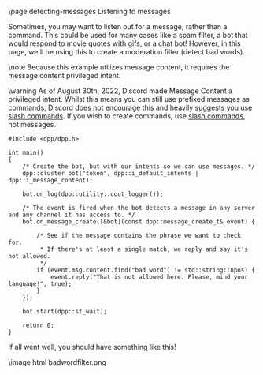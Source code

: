 \page detecting-messages Listening to messages

Sometimes, you may want to listen out for a message, rather than a command. This could be used for many cases like a spam filter, a bot that would respond to movie quotes with gifs, or a chat bot! However, in this page, we'll be using this to create a moderation filter (detect bad words).

\note Because this example utilizes message content, it requires the message content privileged intent.

\warning As of August 30th, 2022, Discord made Message Content a privileged intent. Whilst this means you can still use prefixed messages as commands, Discord does not encourage this and heavily suggests you use [slash commands](/slashcommands.html). If you wish to create commands, use [slash commands](/slashcommands.html), not messages.

~~~~~~~~~~{.cpp}
#include <dpp/dpp.h>

int main()
{
    /* Create the bot, but with our intents so we can use messages. */
	dpp::cluster bot("token", dpp::i_default_intents | dpp::i_message_content);

	bot.on_log(dpp::utility::cout_logger());

    /* The event is fired when the bot detects a message in any server and any channel it has access to. */
    bot.on_message_create([&bot](const dpp::message_create_t& event) {

        /* See if the message contains the phrase we want to check for.
         * If there's at least a single match, we reply and say it's not allowed.
         */
        if (event.msg.content.find("bad word") != std::string::npos) {
            event.reply("That is not allowed here. Please, mind your language!", true);
        }
    });

	bot.start(dpp::st_wait);

	return 0;
}
~~~~~~~~~~

If all went well, you should have something like this!

\image html badwordfilter.png